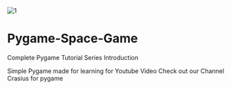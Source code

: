 ![1](https://github.com/user-attachments/assets/c91326d9-edd5-4497-adf4-8e55203facfe)

# Pygame-Space-Game
Complete Pygame Tutorial Series Introduction


Simple Pygame made for learning for Youtube Video 
Check out our Channel Crasius for pygame
